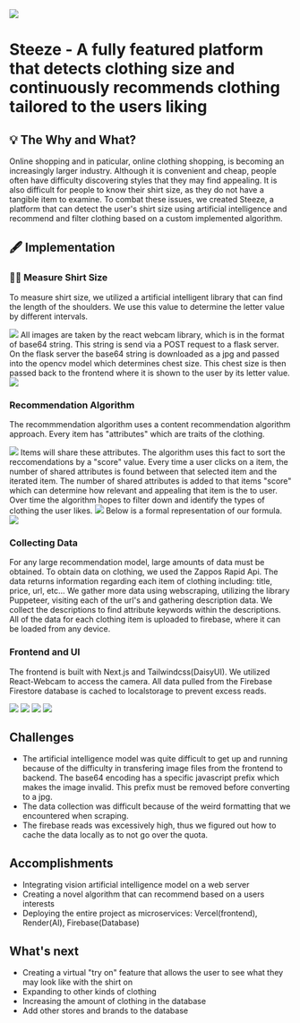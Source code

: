 <img src="/Assets/banner.png" />

# Steeze - A fully featured platform that detects clothing size and continuously recommends clothing tailored to the users liking

## 💡 The Why and What?

Online shopping and in paticular, online clothing shopping, is becoming an increasingly larger industry. Although it is convenient and cheap, people often have difficulty discovering styles that they may find appealing. It is also difficult for people to know their shirt size, as they do not have a tangible item to examine. To combat these issues, we created Steeze, a platform that can detect the user's shirt size using artificial intelligence and recommend and filter clothing based on a custom implemented algorithm.

## 🖋️ Implementation

### 📏👕 Measure Shirt Size

To measure shirt size, we utilized a artificial intelligent library that can find the length of the shoulders. We use this value to determine the letter value by different intervals.

<img src="/Assets/AI.png"/>
All images are taken by the react webcam library, which is in the format of base64 string. This string is send via a POST request to a flask server. On the flask server the base64 string is downloaded as a jpg and passed into the opencv model which determines chest size. This chest size is then passed back to the frontend where it is shown to the user by its letter value.

<img src="/Assets/AI2.png"/>

### Recommendation Algorithm

The recommmendation algorithm uses a content recommendation algorithm approach. Every item has "attributes" which are traits of the clothing.

<img src="/Assets/Attributes.png"/>
Items will share these attributes. The algorithm uses this fact to sort the reccomendations by a "score" value. Every time a user clicks on a item, the number of shared attributes is found between that selected item and the iterated item. The number of shared attributes is added to that items "score" which can determine how relevant and appealing that item is the to user. Over time the algorithm hopes to filter down and identify the types of clothing the user likes.
<img src="/Assets/Algorithm.png"/>
Below is a formal representation of our formula.
<img src="/Assets/Formula.png"/>

### Collecting Data

For any large recommendation model, large amounts of data must be obtained. To obtain data on clothing, we used the Zappos Rapid Api.
The data returns information regarding each item of clothing including: title, price, url, etc...
We gather more data using webscraping, utilizing the library Puppeteer, visiting each of the url's and gathering description data. We collect the descriptions to find attribute keywords within the descriptions. All of the data for each clothing item is uploaded to firebase, where it can be loaded from any device.

### Frontend and UI

The frontend is built with Next.js and Tailwindcss(DaisyUI). We utilized React-Webcam to access the camera. All data pulled from the Firebase Firestore database is cached to localstorage to prevent excess reads.

<img src="/Assets/Demo1.png"/>
<img src="/Assets/Demo2.png"/>
<img src="/Assets/Demo3.png"/>
<img src="/Assets/Demo4.png"/>

## Challenges

- The artificial intelligence model was quite difficult to get up and running because of the difficulty in transfering image files from the frontend to backend. The base64 encoding has a specific javascript prefix which makes the image invalid. This prefix must be removed before converting to a jpg.
- The data collection was difficult because of the weird formatting that we encountered when scraping.
- The firebase reads was excessively high, thus we figured out how to cache the data locally as to not go over the quota.

## Accomplishments

- Integrating vision artificial intelligence model on a web server
- Creating a novel algorithm that can recommend based on a users interests
- Deploying the entire project as microservices: Vercel(frontend), Render(AI), Firebase(Database)

## What's next

- Creating a virtual "try on" feature that allows the user to see what they may look like with the shirt on
- Expanding to other kinds of clothing
- Increasing the amount of clothing in the database
- Add other stores and brands to the database
